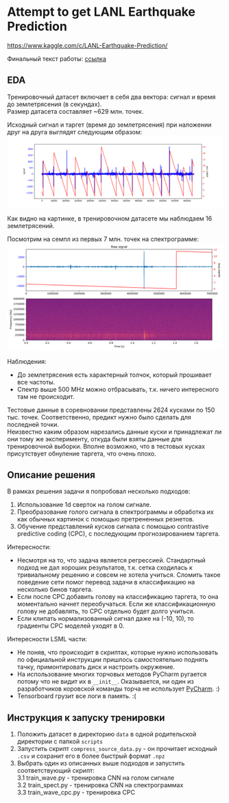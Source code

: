 # Attempt to get LANL Earthquake Prediction
https://www.kaggle.com/c/LANL-Earthquake-Prediction/

Финальный текст работы: [ссылка](final_paper_text.pdf)

## EDA
Тренировочный датасет включает в себя два вектора: сигнал и время до землетрясения
(в секундах).  
Размер датасета составляет ~629 млн. точек.

Исходный сигнал и таргет (время до землетрясения) при наложении друг на друга 
выглядят следующим образом:
![source_data](images/source_data.png)

Как видно на картинке, в тренировочном датасете мы наблюдаем 16 землетрясений.

Посмотрим на семпл из первых 7 млн. точек на спектрограмме:
![sample_spec](images/sample_and_spec.png)

Наблюдения: 
* До землетрясения есть характерный толчок, который прошивает все частоты.
* Спектр выше 500 MHz можно отбрасывать, т.к. ничего интересного там не происходит.

Тестовые данные в соревновании представлены 2624 кусками по 150 тыс. точек.
Соответственно, предикт нужно было сделать для последней точки.  
Неизвестно каким образом нарезались данные куски и принадлежат ли они тому же эксперименту,
откуда были взяты данные для тренировочной выборки. 
Вполне возможно, что в тестовых кусках присутствует обнуление таргета, что очень плохо.


## Описание решения
В рамках решения задачи я попробовал несколько подходов:
1. Использование 1d сверток на голом сигнале.
2. Преобразование голого сигнала в спектрограммы и обработка их как обычных картинок 
с помощью претрененных резнетов.
3. Обучение представлений кусков сигнала с помощью contrastive predictive coding (CPC), 
с последующим прогнозированием таргета.

Интересности:
* Несмотря на то, что задача является регрессией. 
Стандартный подход не дал хороших результатов, т.к. сетка сходилась к тривиальному 
решению и совсем не хотела учиться. 
Сломить такое поведение сети помог перевод задачи в классификацию на несколько бинов таргета. 
* Если после CPC добавить голову на классификацию таргета, то она моментально начнет переобучаться.
Если же классификационную голову не добавлять, то CPC отдельно будет долго учиться.
* Если клипать нормализованный сигнал даже на (-10, 10), то градиенты CPC моделей уходят в 0.  

Интересности LSML части:
* Не поняв, что происходит в скриптах, которые нужно использовать по официальной инструкции 
пришлось самостоятельно поднять тачку, примонтировать диск и настроить окружение.
* На использование многих торчовых методов PyCharm ругается потому что не видит их в `__init__`.
Оказывается, ни один из разработчиков коровской команды торча не использует 
[PyCharm](https://github.com/pytorch/pytorch/issues/7318#issuecomment-453153901). :)
* Tensorboard грузит все логи в память. :(


## Инструкция к запуску тренировки
1. Положить датасет в директорию `data` в одной родительской директории с папкой `scripts`
2. Запустить скрипт `compress_source_data.py` - он прочитает исходный `.csv` и 
сохранит его в более быстрый формат `.npz`
3. Выбрать один из описанных выше подходов и запустить соответствующий скрипт:  
  3.1 train_wave.py - тренировка CNN на голом сигнале  
  3.2 train_spect.py - тренировка CNN на спектрограммах  
  3.3 train_wave_cpc.py - тренировка CPC
